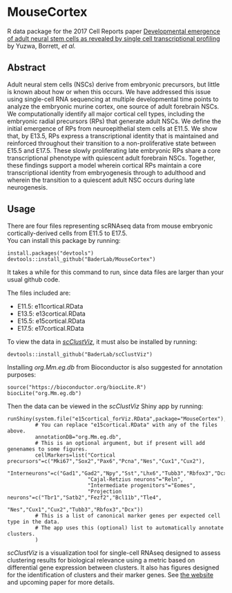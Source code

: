 # MouseCortex
R data package for the 2017 Cell Reports paper [Developmental emergence of adult neural 
stem cells as revealed by single cell transcriptional profiling](https://doi.org/10.1016/j.celrep.2017.12.017) 
by Yuzwa, Borrett, *et al.*

## Abstract
Adult neural stem cells (NSCs) derive from embryonic precursors, but little 
is known about how or when this occurs. We have addressed this issue using single-cell 
RNA sequencing at multiple developmental time points to analyze the embryonic murine 
cortex, one source of adult forebrain NSCs. We computationally identify all major 
cortical cell types, including the embryonic radial precursors (RPs) that generate 
adult NSCs. We define the initial emergence of RPs from neuroepithelial stem cells at 
E11.5. We show that, by E13.5, RPs express a transcriptional identity that is 
maintained and reinforced throughout their transition to a non-proliferative state 
between E15.5 and E17.5. These slowly proliferating late embryonic RPs share a core 
transcriptional phenotype with quiescent adult forebrain NSCs. Together, these 
findings support a model wherein cortical RPs maintain a core transcriptional identity 
from embryogenesis through to adulthood and wherein the transition to a quiescent 
adult NSC occurs during late neurogenesis.

## Usage
There are four files representing scRNAseq data from mouse embryonic 
cortically-derived cells from E11.5 to E17.5.  
You can install this package by running:
```{r}
install.packages("devtools")
devtools::install_github("BaderLab/MouseCortex")
```
It takes a while for this command to run, since data files are larger than your usual github code.

The files included are:  
- E11.5: e11cortical.RData
- E13.5: e13cortical.RData
- E15.5: e15cortical.RData
- E17.5: e17cortical.RData

To view the data in [*scClustViz*](https://baderlab.github.io/scClustViz), it must also 
be installed by running:  
```{r}
devtools::install_github("BaderLab/scClustViz")
```
Installing *org.Mm.eg.db* from Bioconductor is also suggested for annotation purposes:
```{r}
source("https://bioconductor.org/biocLite.R")
biocLite("org.Mm.eg.db")
```
Then the data can be viewed in the *scClustViz* Shiny app by running:
```{r}
runShiny(system.file("e15cortical_forViz.RData",package="MouseCortex"),
         # You can replace "e15cortical.RData" with any of the files above.
         annotationDB="org.Mm.eg.db",
         # This is an optional argument, but if present will add genenames to some figures.
         cellMarkers=list("Cortical precursors"=c("Mki67","Sox2","Pax6","Pcna","Nes","Cux1","Cux2"),
                          "Interneurons"=c("Gad1","Gad2","Npy","Sst","Lhx6","Tubb3","Rbfox3","Dcx"),
                          "Cajal-Retzius neurons"="Reln",
                          "Intermediate progenitors"="Eomes",
                          "Projection neurons"=c("Tbr1","Satb2","Fezf2","Bcl11b","Tle4",
                                                 "Nes","Cux1","Cux2","Tubb3","Rbfox3","Dcx"))
         # This is a list of canonical marker genes per expected cell type in the data.
         # The app uses this (optional) list to automatically annotate clusters.
         )
```
*scClustViz* is a visualization tool for single-cell RNAseq designed to assess clustering results 
for biological relevance using a metric based on differential gene expression between clusters. It 
also has figures designed for the identification of clusters and their marker genes. See 
[the website](https://baderlab.github.io/scClustViz) and upcoming paper for more details.
